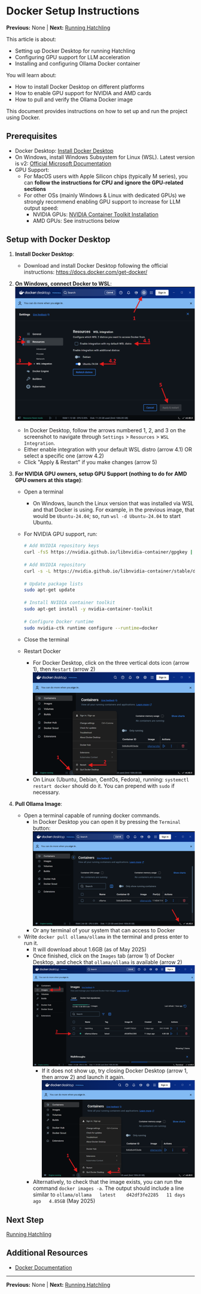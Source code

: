 # Docker Setup Instructions

**Previous:** None | **Next:** [Running Hatchling](./running_hatchling.md)

This article is about:
- Setting up Docker Desktop for running Hatchling
- Configuring GPU support for LLM acceleration
- Installing and configuring Ollama Docker container

You will learn about:
- How to install Docker Desktop on different platforms
- How to enable GPU support for NVIDIA and AMD cards
- How to pull and verify the Ollama Docker image

This document provides instructions on how to set up and run the project using Docker.

## Prerequisites

- Docker Desktop: [Install Docker Desktop](https://docs.docker.com/get-docker/)
- On Windows, install Windows Subsystem for Linux (WSL). Latest version is v2: [Official Microsoft Documentation](https://learn.microsoft.com/en-us/windows/wsl/install)
- GPU Support:
  - For MacOS users with Apple Silicon chips (typically M series), you can **follow the instructions for CPU and ignore the GPU-related sections**
  - For other OSs (mainly Windows & Linux with dedicated GPUs) we strongly recommend enabling GPU support to increase for LLM output speed:
    - NVIDIA GPUs: [NVIDIA Container Toolkit Installation](https://docs.nvidia.com/datacenter/cloud-native/container-toolkit/latest/install-guide.html)
    - AMD GPUs: See instructions below

## Setup with Docker Desktop

1. **Install Docker Desktop**:
   - Download and install Docker Desktop following the official instructions: https://docs.docker.com/get-docker/

2. **On Windows, connect Docker to WSL**:
   ![docker_settings_wsl](../../../../resources/images/docker-setup/docker_settings_position.png)
   - In Docker Desktop, follow the arrows numbered 1, 2, and 3 on the screenshot to navigate through `Settings` > `Resources` > `WSL Integration`.
   - Either enable integration with your default WSL distro (arrow 4.1) OR select a specific one (arrow 4.2)
   - Click "Apply & Restart" if you make changes (arrow 5)

3. **For NVIDIA GPU owners, setup GPU Support (nothing to do for AMD GPU owners at this stage)**:
   - Open a terminal
     - On Windows, launch the Linux version that was installed via WSL and that Docker is using. For example, in the previous image, that would be `Ubuntu-24.04`; so, run `wsl -d Ubuntu-24.04` to start Ubuntu.
   - For NVIDIA GPU support, run:

     ```bash
     # Add NVIDIA repository keys
     curl -fsS https://nvidia.github.io/libnvidia-container/gpgkey | sudo gpg --dearmor -o /usr/share/keyrings/nvidia-container-toolkit-keyring.gpg
     
     # Add NVIDIA repository
     curl -s -L https://nvidia.github.io/libnvidia-container/stable/deb/nvidia-container-toolkit.list | sed 's#deb https://#deb [signed-by=/usr/share/keyrings/nvidia-container-toolkit-keyring.gpg] https://#g' | sudo tee /etc/apt/sources.list.d/nvidia-container-toolkit.list
     
     # Update package lists
     sudo apt-get update
     
     # Install NVIDIA container toolkit
     sudo apt-get install -y nvidia-container-toolkit
     
     # Configure Docker runtime
     sudo nvidia-ctk runtime configure --runtime=docker
     ```

   - Close the terminal
   - Restart Docker
     - For Docker Desktop, click on the three vertical dots icon (arrow 1), then `Restart` (arrow 2)
   ![docker_restart](../../../../resources/images/docker-setup/docker_restart_large.png)
     - On Linux (Ubuntu, Debian, CentOs, Fedora), running: `systemctl restart docker` should do it. You can prepend with `sudo` if necessary.

4. **Pull Ollama Image**:
   - Open a terminal capable of running docker commands.
     - In Docker Desktop you can open it by pressing the `Terminal` button:
     ![docker_terminal_position](../../../../resources/images/docker-setup/docker_terminal_position.png)
     - Or any terminal of your system that can access to Docker
   - Write `docker pull ollama/ollama` in the terminal and press enter to run it.
     - It will download about 1.6GB (as of May 2025)
     - Once finished, click on the `Images` tab (arrow 1) of Docker Desktop, and check that `ollama/ollama` is available (arrow 2)
       ![docker_desktop_find_ollama_image](../../../../resources/images/docker-setup/docker_find_image.png)
       - If it does not show up, try closing Docker Desktop (arrow 1, then arrow 2) and launch it again.
       ![closing_docker_desktop](../../../../resources/images/docker-setup/docker_quit_large.png)
     - Alternatively, to check that the image exists, you can run the command `docker images -a`. The output should include a line similar to `ollama/ollama   latest    d42df3fe2285   11 days ago   4.85GB` (May 2025)

## Next Step

[Running Hatchling](./running_hatchling.md)

## Additional Resources

- [Docker Documentation](https://docs.docker.com/)

---

**Previous:** None | **Next:** [Running Hatchling](./running_hatchling.md)